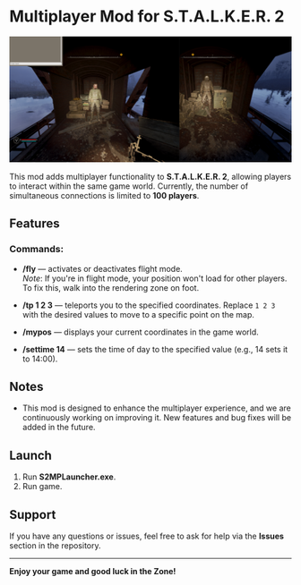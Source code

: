 # Multiplayer Mod for S.T.A.L.K.E.R. 2

![mp](mp.png)

This mod adds multiplayer functionality to **S.T.A.L.K.E.R. 2**, allowing players to interact within the same game world. Currently, the number of simultaneous connections is limited to **100 players**.

## Features

### Commands:

- **/fly** — activates or deactivates flight mode.  
  *Note*: If you're in flight mode, your position won't load for other players. To fix this, walk into the rendering zone on foot.

- **/tp 1 2 3** — teleports you to the specified coordinates. Replace `1 2 3` with the desired values to move to a specific point on the map.

- **/mypos** — displays your current coordinates in the game world.

- **/settime 14** — sets the time of day to the specified value (e.g., 14 sets it to 14:00).

## Notes

- This mod is designed to enhance the multiplayer experience, and we are continuously working on improving it. New features and bug fixes will be added in the future.

## Launch

1. Run **S2MPLauncher.exe**.
2. Run game.

## Support

If you have any questions or issues, feel free to ask for help via the **Issues** section in the repository.

---

**Enjoy your game and good luck in the Zone!**

